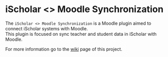 # iScholar <> Moodle Synchronization

The `iScholar <> Moodle Synchronization` is a Moodle plugin aimed to connect iScholar systems with Moodle.
<br/>This plugin is focused on sync teacher and student data in iScholar with Moodle.

For more information go to the [wiki](https://github.com/SistemaiScholar/moodle-tool_ischolarsync/wiki) page of this project.
